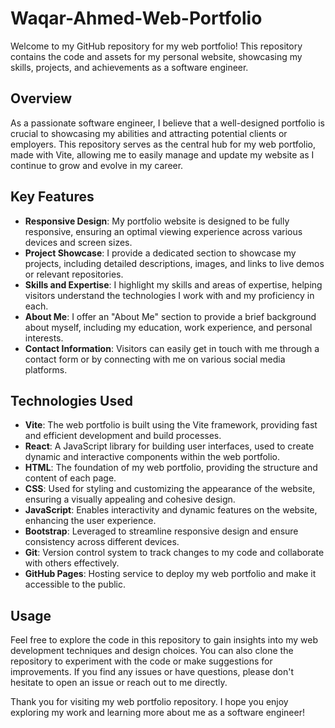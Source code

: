 # Waqar-Ahmed-Web-Portfolio

Welcome to my GitHub repository for my web portfolio! This repository contains the code and assets for my personal website, showcasing my skills, projects, and achievements as a software engineer.

## Overview

As a passionate software engineer, I believe that a well-designed portfolio is crucial to showcasing my abilities and attracting potential clients or employers. This repository serves as the central hub for my web portfolio, made with Vite, allowing me to easily manage and update my website as I continue to grow and evolve in my career.

## Key Features

- **Responsive Design**: My portfolio website is designed to be fully responsive, ensuring an optimal viewing experience across various devices and screen sizes.
- **Project Showcase**: I provide a dedicated section to showcase my projects, including detailed descriptions, images, and links to live demos or relevant repositories.
- **Skills and Expertise**: I highlight my skills and areas of expertise, helping visitors understand the technologies I work with and my proficiency in each.
- **About Me**: I offer an "About Me" section to provide a brief background about myself, including my education, work experience, and personal interests.
- **Contact Information**: Visitors can easily get in touch with me through a contact form or by connecting with me on various social media platforms.

## Technologies Used

- **Vite**: The web portfolio is built using the Vite framework, providing fast and efficient development and build processes.
- **React**: A JavaScript library for building user interfaces, used to create dynamic and interactive components within the web portfolio.
- **HTML**: The foundation of my web portfolio, providing the structure and content of each page.
- **CSS**: Used for styling and customizing the appearance of the website, ensuring a visually appealing and cohesive design.
- **JavaScript**: Enables interactivity and dynamic features on the website, enhancing the user experience.
- **Bootstrap**: Leveraged to streamline responsive design and ensure consistency across different devices.
- **Git**: Version control system to track changes to my code and collaborate with others effectively.
- **GitHub Pages**: Hosting service to deploy my web portfolio and make it accessible to the public.

## Usage

Feel free to explore the code in this repository to gain insights into my web development techniques and design choices. You can also clone the repository to experiment with the code or make suggestions for improvements. If you find any issues or have questions, please don't hesitate to open an issue or reach out to me directly.

Thank you for visiting my web portfolio repository. I hope you enjoy exploring my work and learning more about me as a software engineer!
